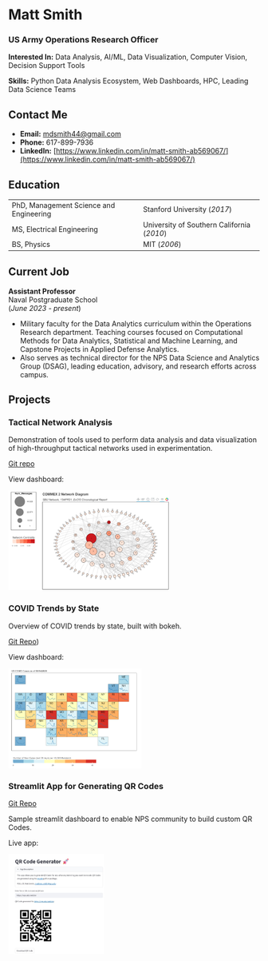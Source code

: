 # Matt Smith

### US Army Operations Research Officer

**Interested In:** Data Analysis, AI/ML, Data Visualization, Computer Vision, Decision Support Tools

**Skills:** Python Data Analysis Ecosystem, Web Dashboards, HPC, Leading Data Science Teams 

## Contact Me
- **Email:** mdsmith44@gmail.com
- **Phone:** 617-899-7936
- **LinkedIn:** [https://www.linkedin.com/in/matt-smith-ab569067/](https://www.linkedin.com/in/matt-smith-ab569067/)


## Education

<table>
  <tr>
    <td>PhD, Management Science and Engineering</td>
    <td>Stanford University (<i>2017</i>)</td>
  </tr>
  <tr>
    <td>MS, Electrical Engineering</td>
    <td>University of Southern California (<i>2010</i>)</td>
  </tr>
  <tr>
    <td>BS, Physics</td>
    <td>MIT (<i>2006</i>)</td>
  </tr>
</table>

## Current Job
**Assistant Professor**           
Naval Postgraduate School     
(_June 2023 - present_)
- Military faculty for the Data Analytics curriculum within the Operations Research department. Teaching courses focused on Computational Methods for Data Analytics, Statistical and Machine Learning, and Capstone Projects in Applied Defense Analytics.
- Also serves as technical director for the NPS Data Science and Analytics Group (DSAG), leading education, advisory, and research efforts across campus.

## Projects
### Tactical Network Analysis
Demonstration of tools used to perform data analysis and data visualization of high-throughput tactical networks used in experimentation.

[Git repo](https://github.com/mdsmith44/Tactical_Network_Analysis/tree/main)

View dashboard:

<a href='https://mdsmith44.github.io/Tactical_Network_Analysis/' target="_blank">
<img src='images/network_snapshot.png' height=200>
</a>

### COVID Trends by State
Overview of COVID trends by state, built with bokeh.

[Git Repo](https://github.com/mdsmith44/py_qrcode_gen))

View dashboard:

<a href='https://mdsmith44.github.io/COVID19_Analysis/' target="_blank">
<img src='images/US_Map_COVID.png' alt='dashboard' height=200/>
</a>

### Streamlit App for Generating QR Codes
[Git Repo](https://github.com/mdsmith44/py_qrcode_gen)

Sample streamlit dashboard to enable NPS community to build custom QR Codes.

Live app:

<a href='https://pyqrcodegen-oa3801.streamlit.app/' target="_blank">
<img src='images/streamlit_QR_screenshot.jpg' alt='dashboard' height=200/>
</a>
